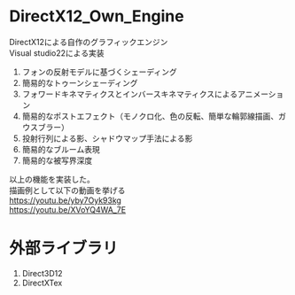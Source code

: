 # DirectX12_Own_Engine

DirectX12による自作のグラフィックエンジン  
Visual studio22による実装   

1. フォンの反射モデルに基づくシェーディング  
2. 簡易的なトゥーンシェーディング  
3. フォワードキネマティクスとインバースキネマティクスによるアニメーション  
4. 簡易的なポストエフェクト（モノクロ化、色の反転、簡単な輪郭線描画、ガウスブラー）  
5. 投射行列による影、シャドウマップ手法による影  
6. 簡易的なブルーム表現  
7. 簡易的な被写界深度  

以上の機能を実装した。  
描画例として以下の動画を挙げる  
https://youtu.be/yby7Oyk93kg  
https://youtu.be/XVoYQ4WA_7E  


# 外部ライブラリ
1. Direct3D12
2. DirectXTex
